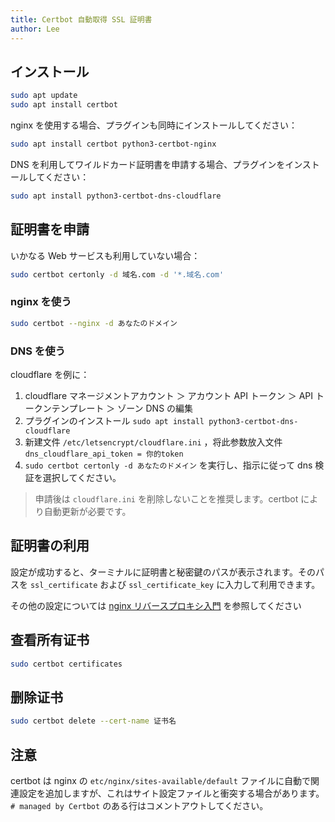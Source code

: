 ```yaml
---
title: Certbot 自動取得 SSL 証明書
author: Lee
---
```


## インストール

```bash
sudo apt update
sudo apt install certbot
```

nginx を使用する場合、プラグインも同時にインストールしてください：

```bash
sudo apt install certbot python3-certbot-nginx
```

DNS を利用してワイルドカード証明書を申請する場合、プラグインをインストールしてください：

```bash
sudo apt install python3-certbot-dns-cloudflare
```

## 証明書を申請

いかなる Web サービスも利用していない場合：

```bash
sudo certbot certonly -d 域名.com -d '*.域名.com'
```

### nginx を使う

```bash
sudo certbot --nginx -d あなたのドメイン
```

### DNS を使う

cloudflare を例に：

1. cloudflare マネージメントアカウント ＞ アカウント API トークン ＞ API トークンテンプレート ＞ ゾーン DNS の編集
2. プラグインのインストール `sudo apt install python3-certbot-dns-cloudflare`
3. 新建文件 `/etc/letsencrypt/cloudflare.ini` ，将此参数放入文件 `dns_cloudflare_api_token = 你的token`
4. `sudo certbot certonly -d あなたのドメイン` を実行し、指示に従って dns 検証を選択してください。

> 申請後は `cloudflare.ini` を削除しないことを推奨します。certbot により自動更新が必要です。

## 証明書の利用

設定が成功すると、ターミナルに証明書と秘密鍵のパスが表示されます。そのパスを `ssl_certificate` および `ssl_certificate_key` に入力して利用できます。

その他の設定については [nginx リバースプロキシ入門](./nginx.md) を参照してください

## 查看所有证书

```bash
sudo certbot certificates
```

## 删除证书

```bash
sudo certbot delete --cert-name 证书名
```

## 注意

certbot は nginx の `etc/nginx/sites-available/default` ファイルに自動で関連設定を追加しますが、これはサイト設定ファイルと衝突する場合があります。`# managed by Certbot` のある行はコメントアウトしてください。
